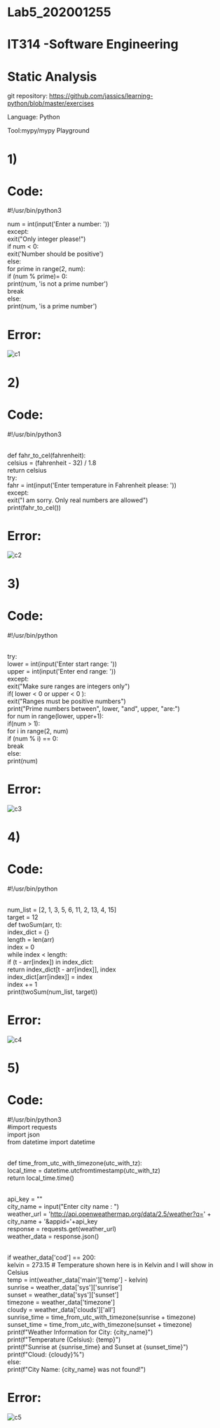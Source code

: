 # Lab5_202001255
# IT314 -Software Engineering
# Static Analysis

git repository: https://github.com/jassics/learning-python/blob/master/exercises

Language: Python

Tool:mypy/mypy Playground
<h1>1)
<h1>Code:</h1>

#!/usr/bin/python3


  num = int(input('Enter a number: '))
<br>except:
    <br>exit("Only integer please!")
<br>if num < 0:
    <br>exit('Number should be positive')
<br>else:
    <br>for prime in range(2, num):
        <br>if (num % prime)= 0:
            <br>print(num, 'is not a prime number')
            <br>break
    <br>else:
        <br>print(num, 'is a prime number')
        
 <h1>Error: </h1>
 
 
![c1](https://user-images.githubusercontent.com/96589841/227475600-a89bc858-3d28-496f-9dfb-353ae34ff3f1.PNG)

<h1>2)
<h1>Code:</h1>

#!/usr/bin/python3

<br>def fahr_to_cel(fahrenheit):
    <br>celsius = (fahrenheit - 32) / 1.8
    <br>return celsius
<br>try:
    <br>fahr = int(input('Enter temperature in Fahrenheit please: '))
<br>except:
    <br>exit("I am sorry. Only real numbers are allowed")
<br>print(fahr_to_cel())

 <h1>Error: </h1>
 
 ![c2](https://user-images.githubusercontent.com/96589841/227477371-e2e1475b-df3f-42ae-96a4-f4643166da34.PNG)


<h1>3)
<h1>Code:</h1>

#!/usr/bin/python

<br>try:
    <br>lower = int(input('Enter start range: '))
    <br>upper = int(input('Enter end range: '))
<br>except:
    <br>exit("Make sure ranges are integers only")
<br>if( lower < 0 or upper < 0 ):
    <br>exit("Ranges must be positive numbers")
<br>print("Prime numbers between", lower, "and", upper, "are:")
<br>for num in range(lower, upper+1):
    <br>if(num > 1):
        <br>for i in range(2, num)
            <br>if (num % i) == 0:
                <br>break
        <br>else:
            <br>print(num)
   
 <h1>Error: </h1>
 
 ![c3](https://user-images.githubusercontent.com/96589841/227478628-f1c99855-0b31-4ee0-9f62-3d2d057ba911.PNG)
 
<h1>4)
<h1>Code:</h1>

 #!/usr/bin/python

<br>num_list = [2, 1, 3, 5, 6, 11, 2, 13, 4, 15]
<br>target = 12
<br>def twoSum(arr, t):
    <br>index_dict = {}
    <br>length = len(arr)
    <br>index = 0
 <br>while index < length:
        <br>if (t - arr[index]) in index_dict:
            <br>return index_dict[t - arr[index]], index
        <br>index_dict[arr[index]] = index
        <br>index += 1
<br>print(twoSum(num_list, target))

 <h1>Error: </h1>
 
![c4](https://user-images.githubusercontent.com/96589841/227482584-13af2687-66bc-439f-b013-55556d705e23.PNG)

<h1>5)
<h1>Code:</h1>


#!/usr/bin/python3
<br>#import requests
<br>import json
<br>from datetime import datetime

<br>def time_from_utc_with_timezone(utc_with_tz):
    <br>local_time = datetime.utcfromtimestamp(utc_with_tz)
    <br>return local_time.time()

<br>api_key = ""
<br>city_name = input("Enter city name : ")
<br>weather_url = 'http://api.openweathermap.org/data/2.5/weather?q=' + city_name + '&appid='+api_key
<br>response = requests.get(weather_url)
<br>weather_data = response.json()

<br>if weather_data['cod'] == 200:
    <br>kelvin = 273.15 # Temperature shown here is in Kelvin and I will show in Celsius
    <br>temp = int(weather_data['main']['temp'] - kelvin)
    <br>sunrise = weather_data['sys']['sunrise']
    <br>sunset = weather_data['sys']['sunset']
    <br>timezone = weather_data['timezone']
    <br>cloudy = weather_data['clouds']['all']
    <br>sunrise_time = time_from_utc_with_timezone(sunrise + timezone)
    <br>sunset_time = time_from_utc_with_timezone(sunset + timezone)
    <br>print(f"Weather Information for City: {city_name}")
    <br>print(f"Temperature (Celsius): {temp}")
    <br>print(f"Sunrise at {sunrise_time} and Sunset at {sunset_time}")
    <br>print(f"Cloud: {cloudy}%")
<br>else:
    <br>print(f"City Name: {city_name} was not found!")
 
 <h1>Error: </h1>
 
 ![c5](https://user-images.githubusercontent.com/96589841/227489068-0528c6ef-18b0-420d-9a64-1592de71e119.PNG)
